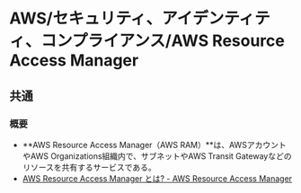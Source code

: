 # AWS/セキュリティ、アイデンティティ、コンプライアンス/AWS Resource Access Manager

## 共通

### 概要

- **AWS Resource Access Manager（AWS RAM）**は、AWSアカウントやAWS Organizations組織内で、サブネットやAWS Transit Gatewayなどのリソースを共有するサービスである。
- [AWS Resource Access Manager とは? - AWS Resource Access Manager](https://docs.aws.amazon.com/ja_jp/ram/latest/userguide/what-is.html)
